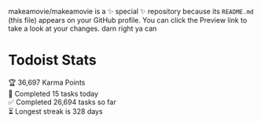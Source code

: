 makeamovie/makeamovie is a ✨ special ✨ repository because its `README.md` (this file) appears on your GitHub profile.
You can click the Preview link to take a look at your changes. darn right ya can

# Todoist Stats

<!-- TODO-IST:START -->
🏆  36,697 Karma Points           
🌸  Completed 15 tasks today           
✅  Completed 26,694 tasks so far           
⏳  Longest streak is 328 days
<!-- TODO-IST:END -->
